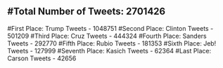 #Total Number of Tweets: 2701426 
---
#First Place: Trump Tweets - 1048751
#Second Place: Clinton Tweets - 501209
#Third Place: Cruz Tweets - 444324
#Fourth Place: Sanders Tweets - 292770
#Fifth Place: Rubio Tweets - 181353
#Sixth Place: Jeb! Tweets - 127999
#Seventh Place: Kasich Tweets - 62364
#Last Place: Carson Tweets - 42656
